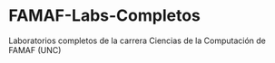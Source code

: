 # FAMAF-Labs-Completos
Laboratorios completos de la carrera Ciencias de la Computación de FAMAF (UNC)
